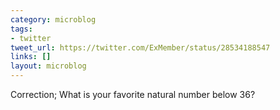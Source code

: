 ```yaml
---
category: microblog
tags:
- twitter
tweet_url: https://twitter.com/ExMember/status/28534188547
links: []
layout: microblog
---
```

Correction; What is your favorite natural number below 36?
